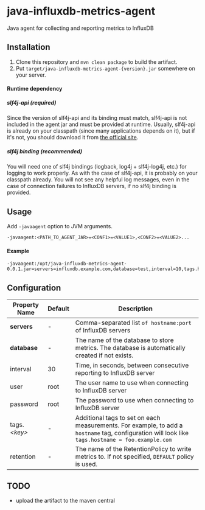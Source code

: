 java-influxdb-metrics-agent
===========================

Java agent for collecting and reporting metrics to InfluxDB

Installation
------------

1. Clone this repository and `mvn clean package` to build the artifact.
2. Put `target/java-influxdb-metrics-agent-{version}.jar` somewhere on your server.

#### Runtime dependency

##### slf4j-api (required)

Since the version of slf4j-api and its binding must match, slf4j-api is not included in the agent jar and must be provided at runtime. Usually, slf4j-api is already on your classpath (since many applications depends on it), but if it's not, you should download it from [the official site](http://www.slf4j.org/download.html).

##### slf4j binding (recommended)

You will need one of slf4j bindings (logback, log4j + slf4j-log4j, etc.) for logging to work properly. As with the case of slf4j-api, it is probably on your classpath already. You will not see any helpful log messages, even in the case of connection failures to InfluxDB servers, if no slf4j binding is provided.

Usage
-----

Add `-javaagent` option to JVM arguments.

```
-javaagent:<PATH_TO_AGENT_JAR>=<CONF1>=<VALUE1>,<CONF2>=<VALUE2>...
```

#### Example

```
-javaagent:/opt/java-influxdb-metrics-agent-0.0.1.jar=servers=influxdb.example.com,database=test,interval=10,tags.host=`hostname`
```

Configuration
-------------

| Property Name | Default | Description |
|---------------|---------|-------------|
| **servers** | - | Comma-separated list `of hostname:port` of InfluxDB servers |
| **database** | - | The name of the database to store metrics. The database is automatically created if not exists. |
| interval | 30 | Time, in seconds, between consecutive reporting to InfluxDB server |
| user | root | The user name to use when connecting to InfluxDB server |
| password | root | The password to use when connecting to InfluxDB server |
| tags.*&lt;key&gt;* | - | Additional tags to set on each measurements. For example, to add a `hostname` tag, configuration will look like `tags.hostname = foo.example.com` |
| retention | - | The name of the RetentionPolicy to write metrics to. If not specified, `DEFAULT` policy is used. |

TODO
----

 - upload the artifact to the maven central
